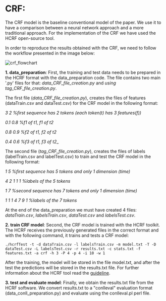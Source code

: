 # CRF:

The CRF model is the baseline conventional model of the paper. We use it to have a comparison between a neural network approach and a more traditional approach. For the implementation of the CRF we have used the HCRF open-source tool.

In order to reproduce the results obtained with the CRF, we need to follow the workflow presented in the image below:

![crf_flowchart](https://user-images.githubusercontent.com/23091295/29344532-e7a7a426-827b-11e7-9cae-d6870c8fbdd5.jpg)

__1. data_preparation__: First, the training and test data needs to be prepared in the HCRF format with the data_preparation code. The file contains two main '.py' files for that: _data_CRF_file_creation.py_ and _using tag_CRF_file_creation.py_. 

The first file (_data_CRF_file_creation.py_), creates the files of features (dataTrain.csv and dataTest.csv) for the CRF model in the following format:

_3    2    %first sequence has 2 tokens (each token(t) has 3 features(f))_

_0.1    0.8    %f1 of t1, f1 of t2_

_0.8    0.9    %f2 of t1, f2 of t2_

_0.4    0.6    %f3 of t1, f3 of t2__

The second file (_tag_CRF_file_creation.py_), creates the files of labels (labelTrain.csv and labelTest.csv) to train and test the CRF model in the following format:

_1 5 %first sequence has 5 tokens and only 1 dimension (time)_

_4 2 1 1 1 %labels of the 5 tokens_

_1 7 %second sequence has 7 tokens and only 1 dimension (time)_

_1 1 1 4 7 9 1 %labels of the 7 tokens_

At the end of the data_preparation we must have created 4 files: _dataTrain.csv_, _labelsTrain.csv_, _dataTest.csv_ and _labelsTest.csv_.

__2. train CRF model__: Second, the CRF model is trained with the HCRF toolkit. The HCRF receives the previously generated files in the correct format and with the following command, it trains and tests a CRF model:

```
./hcrfTest -t -d dataTrain.csv -l labelsTrain.csv -m model.txt -T -D dataTest.csv -L labelsTest.csv -r results.txt -c stats.txt -f features.txt -a crf -h 3 -P 4 -p 4 -i 10 -w 1
```

After the training, the model will be stored in the file model.txt, and after the test the predictions will be stored in the results.txt file. For further information about the HCRF tool read the [guideline].

__3. test and evaluate model__: Finally, we obtain the results.txt file from the HCRF software. We convert results.txt to a "conlleval" evaluation format (data_conll_preparation.py) and evaluate using the conlleval.pl perl file.

[guideline]: https://sourceforge.net/projects/hcrf/
